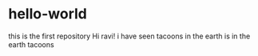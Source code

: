 # hello-world
this is the first repository
Hi ravi!
i have seen tacoons in the earth is in the 
earth tacoons
